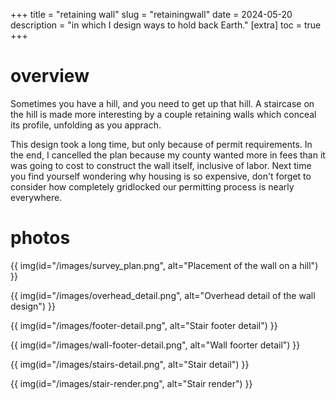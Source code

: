 +++
title = "retaining wall"
slug = "retainingwall"
date = 2024-05-20
description = "in which I design ways to hold back Earth."
[extra]
  toc = true
+++

# overview
Sometimes you have a hill, and you need to get up that hill. A staircase on the hill is made more interesting by a couple retaining walls which conceal its profile, unfolding as you apprach.

This design took a long time, but only because of permit requirements. In the end, I cancelled the plan because my county wanted more in fees than it was going to cost to construct the wall itself, inclusive of labor. Next time you find yourself wondering why housing is so expensive, don't forget to consider how completely gridlocked our permitting process is nearly everywhere.

# photos
{{ img(id="/images/survey_plan.png", alt="Placement of the wall on a hill") }}

{{ img(id="/images/overhead_detail.png", alt="Overhead detail of the wall design") }}

{{ img(id="/images/footer-detail.png", alt="Stair footer detail") }}

{{ img(id="/images/wall-footer-detail.png", alt="Wall foorter detail") }}

{{ img(id="/images/stairs-detail.png", alt="Stair detail") }}

{{ img(id="/images/stair-render.png", alt="Stair render") }}